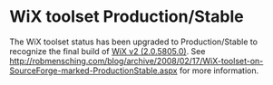 # WiX toolset Production/Stable

The WiX toolset status has been upgraded to Production/Stable to recognize the final build of <a href="http://sourceforge.net/project/showfiles.php?group_id=105970&amp;package_id=114109&amp;release_id=574429">WiX v2 (2.0.5805.0)</a>. See <a href="http://robmensching.com/blog/archive/2008/02/17/WiX-toolset-on-SourceForge-marked-ProductionStable.aspx">http://robmensching.com/blog/archive/2008/02/17/WiX-toolset-on-SourceForge-marked-ProductionStable.aspx</a> for more information.

